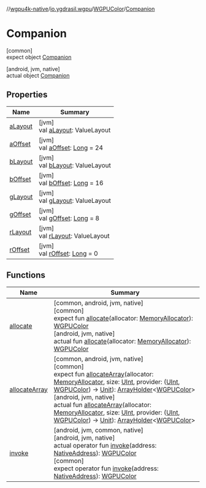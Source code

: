 //[wgpu4k-native](../../../../index.md)/[io.ygdrasil.wgpu](../../index.md)/[WGPUColor](../index.md)/[Companion](index.md)

# Companion

[common]\
expect object [Companion](index.md)

[android, jvm, native]\
actual object [Companion](index.md)

## Properties

| Name | Summary |
|---|---|
| [aLayout](a-layout.md) | [jvm]<br>val [aLayout](a-layout.md): ValueLayout |
| [aOffset](a-offset.md) | [jvm]<br>val [aOffset](a-offset.md): [Long](https://kotlinlang.org/api/core/kotlin-stdlib/kotlin/-long/index.html) = 24 |
| [bLayout](b-layout.md) | [jvm]<br>val [bLayout](b-layout.md): ValueLayout |
| [bOffset](b-offset.md) | [jvm]<br>val [bOffset](b-offset.md): [Long](https://kotlinlang.org/api/core/kotlin-stdlib/kotlin/-long/index.html) = 16 |
| [gLayout](g-layout.md) | [jvm]<br>val [gLayout](g-layout.md): ValueLayout |
| [gOffset](g-offset.md) | [jvm]<br>val [gOffset](g-offset.md): [Long](https://kotlinlang.org/api/core/kotlin-stdlib/kotlin/-long/index.html) = 8 |
| [rLayout](r-layout.md) | [jvm]<br>val [rLayout](r-layout.md): ValueLayout |
| [rOffset](r-offset.md) | [jvm]<br>val [rOffset](r-offset.md): [Long](https://kotlinlang.org/api/core/kotlin-stdlib/kotlin/-long/index.html) = 0 |

## Functions

| Name | Summary |
|---|---|
| [allocate](allocate.md) | [common, android, jvm, native]<br>[common]<br>expect fun [allocate](allocate.md)(allocator: [MemoryAllocator](../../../ffi/-memory-allocator/index.md)): [WGPUColor](../index.md)<br>[android, jvm, native]<br>actual fun [allocate](allocate.md)(allocator: [MemoryAllocator](../../../ffi/-memory-allocator/index.md)): [WGPUColor](../index.md) |
| [allocateArray](allocate-array.md) | [common, android, jvm, native]<br>[common]<br>expect fun [allocateArray](allocate-array.md)(allocator: [MemoryAllocator](../../../ffi/-memory-allocator/index.md), size: [UInt](https://kotlinlang.org/api/core/kotlin-stdlib/kotlin/-u-int/index.html), provider: ([UInt](https://kotlinlang.org/api/core/kotlin-stdlib/kotlin/-u-int/index.html), [WGPUColor](../index.md)) -&gt; [Unit](https://kotlinlang.org/api/core/kotlin-stdlib/kotlin/-unit/index.html)): [ArrayHolder](../../../ffi/-array-holder/index.md)&lt;[WGPUColor](../index.md)&gt;<br>[android, jvm, native]<br>actual fun [allocateArray](allocate-array.md)(allocator: [MemoryAllocator](../../../ffi/-memory-allocator/index.md), size: [UInt](https://kotlinlang.org/api/core/kotlin-stdlib/kotlin/-u-int/index.html), provider: ([UInt](https://kotlinlang.org/api/core/kotlin-stdlib/kotlin/-u-int/index.html), [WGPUColor](../index.md)) -&gt; [Unit](https://kotlinlang.org/api/core/kotlin-stdlib/kotlin/-unit/index.html)): [ArrayHolder](../../../ffi/-array-holder/index.md)&lt;[WGPUColor](../index.md)&gt; |
| [invoke](invoke.md) | [android, jvm, common, native]<br>[android, jvm, native]<br>actual operator fun [invoke](invoke.md)(address: [NativeAddress](../../../ffi/-native-address/index.md)): [WGPUColor](../index.md)<br>[common]<br>expect operator fun [invoke](invoke.md)(address: [NativeAddress](../../../ffi/-native-address/index.md)): [WGPUColor](../index.md) |
